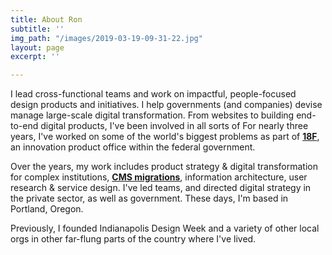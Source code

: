 ```yaml
---
title: About Ron
subtitle: ''
img_path: "/images/2019-03-19-09-31-22.jpg"
layout: page
excerpt: ''

---
```

I lead cross-functional teams and work on impactful, people-focused design products and initiatives. I help governments (and companies) devise manage large-scale digital transformation. From websites to building end-to-end digital products, I've been involved in all sorts of For nearly three years, I've worked on some of the world's biggest problems as part of [**18F**](https://18f.gsa.gov/), an innovation product office within the federal government.

Over the years, my work includes product strategy & digital transformation for complex institutions, [**CMS migrations**](https://www.youtube.com/watch?v=REUJCWpFOcI), information architecture, user research & service design. I've led teams, and directed digital strategy in the private sector, as well as government. These days, I'm based in Portland, Oregon.

Previously, I founded Indianapolis Design Week and a variety of other local orgs in other far-flung parts of the country where I've lived. 